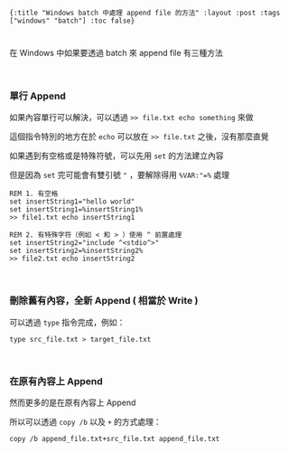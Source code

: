     {:title "Windows batch 中處理 append file 的方法" :layout :post :tags ["windows" "batch"] :toc false}


# 


## 

在 Windows 中如果要透過 batch 來 append file 有三種方法

<br>


### 單行 Append

如果內容單行可以解決，可以透過 `>> file.txt echo something` 來做

這個指令特別的地方在於 `echo` 可以放在 `>> file.txt` 之後，沒有那麼直覺

如果遇到有空格或是特殊符號，可以先用 `set` 的方法建立內容

但是因為 `set` 完可能會有雙引號 `"` ，要解除得用 `%VAR:"=%` 處理

    REM 1. 有空格
    set insertString1="hello world"
    set insertString1=%insertString1%
    >> file1.txt echo insertString1
    
    REM 2. 有特殊字符（例如 < 和 > ）使用 ^ 前置處理
    set insertString2="include ^<stdio^>"
    set insertString2=%insertString2%
    >> file2.txt echo insertString2

<br>


### 刪除舊有內容，全新 Append ( 相當於 Write )

可以透過 `type` 指令完成，例如：

    type src_file.txt > target_file.txt

<br>


### 在原有內容上 Append

然而更多的是在原有內容上 Append

所以可以透過 `copy /b` 以及 `+` 的方式處理：

    copy /b append_file.txt+src_file.txt append_file.txt

